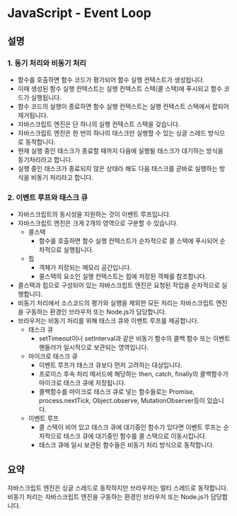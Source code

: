 # JavaScript - Event Loop

## 설명

### 1. 동기 처리와 비동기 처리

- 함수를 호출하면 함수 코드가 평가되어 함수 실행 컨텍스트가 생성됩니다.
- 이때 생성된 함수 실행 컨텍스트는 실행 컨텍스트 스택(콜 스택)에 푸시되고 함수 코드가 실행됩니다.
- 함수 코드의 실행이 종료하면 함수 실행 컨텍스트는 실행 컨텍스트 스택에서 팝되어 제거됩니다.
- 자바스크립트 엔진은 단 하나의 실행 컨텍스트 스택을 갖습니다.
- 자바스크립트 엔진은 한 번의 하나의 태스크만 실행할 수 있는 싱글 스레드 방식으로 동작합니다.
- 현재 실행 중인 태스크가 종료할 때까지 다음에 실행될 태스크가 대기하는 방식을 동기처리라고 합니다.
- 실행 중인 태스크가 종료되지 않은 상태라 해도 다음 태스크를 곧바로 실행하는 방식을 비동기 처리라고 합니다.

### 2. 이벤트 루프와 태스크 큐

- 자바스크립트의 동시성을 지원하는 것이 이벤트 루프입니다.
- 자바스크립트 엔진은 크게 2개의 영역으로 구분할 수 있습니다.
  - 콜스택
    - 함수를 호출하면 함수 실행 컨텍스트가 순차적으로 콜 스택에 푸시되어 순차적으로 실행됩니다.
  - 힙
    - 객체가 저장되는 메모리 공간입니다.
    - 콜스택의 요소인 실행 컨텍스트는 힙에 저장된 객체를 참조합니다.
- 콜스택과 힙으로 구성되어 있는 자바스크립트 엔진은 요청된 작업을 순차적으로 실행합니다.
- 비동기 처리에서 소스코드의 평가와 실행을 제외한 모든 처리는 자바스크립트 엔진을 구동하는 환경인 브라우저 또는 Node.js가 담당합니다.
- 브라우저는 비동기 처리를 위해 태스크 큐와 이벤트 루프를 제공합니다.
  - 태스크 큐
    - setTimeout이나 setInterval과 같은 비동기 함수의 콜백 함수 또는 이벤트 핸들러가 일시적으로 보관되는 영역입니다.
  - 마이크로 태스크 큐
    - 이벤트 루프가 태스크 큐보다 먼저 고려하는 대상입니다.
    - 프로미스 후속 처리 메서드에 해당하는 then, catch, finally의 콜백함수가 마이크로 태스크 큐에 저장됩니다.
    - 콜백함수를 마이크로 태스크 큐로 넣는 함수들로는 Promise, process.nextTick, Object.observe, MutationObserver등이 있습니다.
  - 이벤트 루프
    - 콜 스택이 비어 있고 태스크 큐에 대기중인 함수가 있다면 이벤트 루프는 순차적으로 태스크 큐에 대기중인 함수를 콜 스택으로 이동시킵니다.
    - 태스크 큐에 일시 보관된 함수들은 비동기 처리 방식으로 동작합니다.

## 요약

자바스크립트 엔진은 싱글 스레드로 동작하지만 브라우저는 멀티 스레드로 동작합니다.  
비동기 처리는 자바스크립트 엔진을 구동하는 환경인 브라우저 또는 Node.js가 담당합니다.
